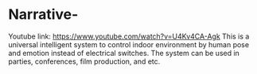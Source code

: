 # Narrative-
Youtube link: https://www.youtube.com/watch?v=U4Kv4CA-Agk
This is a universal intelligent system to control indoor environment by human pose and emotion instead of electrical switches. The system can be used in parties, conferences, film production, and etc.
